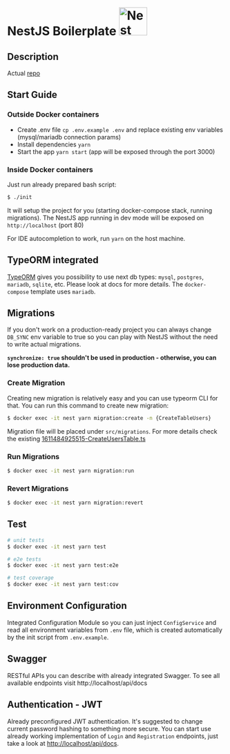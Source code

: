 <h1>NestJS Boilerplate
  <a
    href="http://nestjs.com/"
    target="blank"
  >
    <img
      src="https://nestjs.com/img/logo_text.svg"
      width="65"
      alt="Nest Logo"
    />
  </a>
</h1>

## Description

Actual [repo](https://github.com/Vivify-Ideas/nestjs-boilerplate)

## Start Guide

### Outside Docker containers

- Create .env file `cp .env.example .env` and replace existing env variables
  (mysql/mariadb connection params)
- Install dependencies `yarn`
- Start the app `yarn start` (app will be exposed through the port 3000)

### Inside Docker containers

Just run already prepared bash script:
```bash
$ ./init
```
It will setup the project for you (starting docker-compose stack, running migrations).
The NestJS app running in dev mode will be exposed on `http://localhost` (port 80)

For IDE autocompletion to work, run `yarn` on the host machine.

## TypeORM integrated

[TypeORM](http://typeorm.io/) gives you possibility to use next db types:
`mysql`, `postgres`, `mariadb`, `sqlite`, etc. Please look at docs for more details.
The `docker-compose` template uses `mariadb`.
## Migrations

If you don't work on a production-ready project you can always change `DB_SYNC` env variable to true so you can play with NestJS without the need to write actual migrations.

**`synchronize: true` shouldn't be used in production - otherwise, you can lose production data.**

### Create Migration
Creating new migration is relatively easy and you can use typeorm CLI for that. You can run this command to create new migration:
```bash
$ docker exec -it nest yarn migration:create -n {CreateTableUsers}
```
Migration file will be placed under `src/migrations`. For more details check the existing [1611484925515-CreateUsersTable.ts](src/migrations/1611484925515-CreateUsersTable.ts)

### Run Migrations
```bash
$ docker exec -it nest yarn migration:run
```
### Revert Migrations
```bash
$ docker exec -it nest yarn migration:revert
```

## Test

```bash
# unit tests
$ docker exec -it nest yarn test

# e2e tests
$ docker exec -it nest yarn test:e2e

# test coverage
$ docker exec -it nest yarn test:cov
```

## Environment Configuration

Integrated Configuration Module so you can just inject `ConfigService`
and read all environment variables from `.env` file, which is created automatically by the init script from `.env.example`.

## Swagger

RESTful APIs you can describe with already integrated Swagger.
To see all available endpoints visit http://localhost/api/docs

## Authentication - JWT

Already preconfigured JWT authentication.
It's suggested to change current password hashing to something more secure.
You can start use already working implementation of `Login` and `Registration`
endpoints, just take a look at [http://localhost/api/docs](http://localhost/api/docs).
